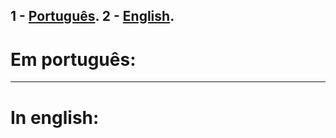  1 - [Português](https://github.com/thiago1255/Bot-Log-Frota-De-Naves/tree/main#em-portugu%C3%AAs).
 2 - [English](https://github.com/thiago1255/Bot-Log-Frota-De-Naves/tree/main#in-english).
---
# Em português:
---
# In english:
